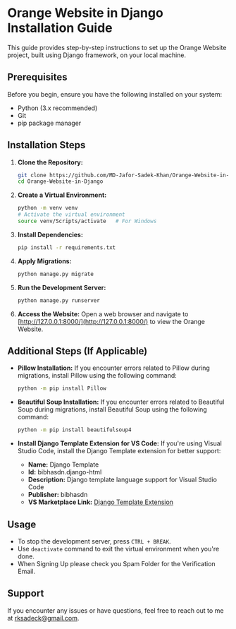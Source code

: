 # Orange Website in Django Installation Guide

This guide provides step-by-step instructions to set up the Orange Website project, built using Django framework, on your local machine.

## Prerequisites

Before you begin, ensure you have the following installed on your system:
- Python (3.x recommended)
- Git
- pip package manager

## Installation Steps

1. **Clone the Repository:**
   ```bash
   git clone https://github.com/MD-Jafor-Sadek-Khan/Orange-Website-in-Django.git
   cd Orange-Website-in-Django
   ```

2. **Create a Virtual Environment:**
   ```bash
   python -m venv venv
   # Activate the virtual environment
   source venv/Scripts/activate   # For Windows
   ```

3. **Install Dependencies:**
   ```bash
   pip install -r requirements.txt
   ```

4. **Apply Migrations:**
   ```bash
   python manage.py migrate
   ```

5. **Run the Development Server:**
   ```bash
   python manage.py runserver
   ```

6. **Access the Website:**
   Open a web browser and navigate to [http://127.0.0.1:8000/](http://127.0.0.1:8000/) to view the Orange Website.

## Additional Steps (If Applicable)

- **Pillow Installation:**
  If you encounter errors related to Pillow during migrations, install Pillow using the following command:
  ```bash
  python -m pip install Pillow
  ```

- **Beautiful Soup Installation:**
  If you encounter errors related to Beautiful Soup during migrations, install Beautiful Soup using the following command:
  ```bash
  python -m pip install beautifulsoup4
  ```

- **Install Django Template Extension for VS Code:**
  If you're using Visual Studio Code, install the Django Template extension for better support:
  - **Name:** Django Template
  - **Id:** bibhasdn.django-html
  - **Description:** Django template language support for Visual Studio Code
  - **Publisher:** bibhasdn
  - **VS Marketplace Link:** [Django Template Extension](https://marketplace.visualstudio.com/items?itemName=bibhasdn.django-html)

## Usage

- To stop the development server, press `CTRL + BREAK`.
- Use `deactivate` command to exit the virtual environment when you're done.
- When Signing Up please check you Spam Folder for the Verification Email.

## Support

If you encounter any issues or have questions, feel free to reach out to me at [rksadeck@gmail.com](mailto:rksadeck@gmail.com).
